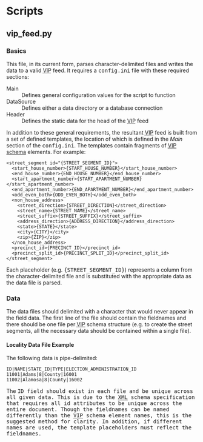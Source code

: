 # Scripts

## vip_feed.py

### Basics

This file, in its current form, parses character-delimited files and writes the data to a valid <acronym title="Voting Information Project">VIP</acronym> feed. It requires a <tt>config.ini</tt> file with these required sections:

<dl>
  <dt>Main</dt>
  <dd>Defines general configuration values for the script to function</dd>
  <dt>DataSource</dt>
  <dd>Defines either a data directory or a database connection</dd>
  <dt>Header</dt>
  <dd>Defines the static data for the head of the <acronym title="Voting Information Project">VIP</acronym> feed</dd>
</dl>

In addition to these general requirements, the resultant <acronym title="Voting Information Project">VIP</acronym> feed is built from a set of defined templates, the location of which is defined in the _Main_ section of the <tt>config.ini</tt>. The templates contain fragments of [<acronym title="Voting Information Project">VIP</acronym> schema](http://code.google.com/p/election-info-standard/downloads/list "Voting Information Project Downloads Page") elements. For example:

    <street_segment id="{STREET_SEGMENT_ID}">
      <start_house_number>{START_HOUSE_NUMBER}</start_house_number>
      <end_house_number>{END_HOUSE_NUMBER}</end_house_number>
      <start_apartment_number>{START_APARTMENT_NUMBER}</start_apartment_number>
      <end_apartment_number>{END_APARTMENT_NUMBER}</end_apartment_number>
      <odd_even_both>{ODD_EVEN_BOTH}</odd_even_both>
      <non_house_address>
        <street_direction>{STREET_DIRECTION}</street_direction>
        <street_name>{STREET_NAME}</street_name>
        <street_suffix>{STREET_SUFFIX}</street_suffix>
        <address_direction>{ADDRESS_DIRECTION}</address_direction>
        <state>{STATE}</state>
        <city>{CITY}</city>
        <zip>{ZIP}</zip>
      </non_house_address>
      <precinct_id>{PRECINCT_ID}</precinct_id>
      <precinct_split_id>{PRECINCT_SPLIT_ID}</precinct_split_id>
    </street_segment>

Each placeholder (e.g. <tt>{STREET_SEGMENT_ID}</tt>) represents a column from the character-delimited file and is substituted with the appropriate data as the data file is parsed.

### Data

The data files should delimited with a character that would never appear in the field data. The first line of the file should contain the fieldnames and there should be one file per <acronym title="Voting Information Project">VIP</acronym> schema structure (e.g. to create the street segments, all the necessary data should be contained within a single file).

#### Locality Data File Example

The following data is pipe-delimited:

    ID|NAME|STATE_ID|TYPE|ELECTION_ADMINISTRATION_ID
    11001|Adams|8|County|16001
    11002|Alamosa|8|County|16002

The <tt>ID<tt> field should exist in each file and be unique across all given data. This is due to the <acronym title="eXtensible Markup Language">XML</acronym> schema specification that requires all <tt>id</tt> attributes to be unique across the entire document. Though the fieldnames can be named differently than the <acronym title="Voting Information Project">VIP</acronym> schema element names, this is the suggested method for clarity. In addition, if different names are used, the template placeholders must reflect the fieldnames.